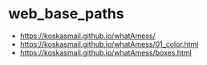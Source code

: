 # web_base_paths

* https://koskasmail.github.io/whatAmess/
* https://koskasmail.github.io/whatAmess/01_color.html
* https://koskasmail.github.io/whatAmess/boxes.html
